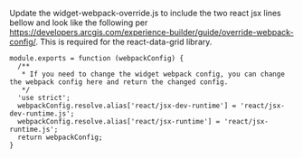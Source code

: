 
Update the widget-webpack-override.js to include the two react jsx lines bellow and look like the following per 
https://developers.arcgis.com/experience-builder/guide/override-webpack-config/.  This is required for the react-data-grid library.
```
module.exports = function (webpackConfig) {
  /**
   * If you need to change the widget webpack config, you can change the webpack config here and return the changed config.
   */
  'use strict';
  webpackConfig.resolve.alias['react/jsx-dev-runtime'] = 'react/jsx-dev-runtime.js';
  webpackConfig.resolve.alias['react/jsx-runtime'] = 'react/jsx-runtime.js';
  return webpackConfig;
}
```
